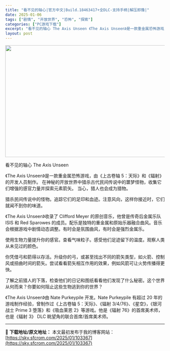 ```yaml
---
title: "看不见的轴心|官方中文|Build.18463417+全DLC-支持手柄|解压即撸|"
date: 2025-01-06
tags: ["剧情", "开放世界", "恐怖", "探索"]
categories: ["PC游戏下载"]
excerpt: "看不见的轴心 The Axis Unseen 《The Axis Unseen》是一款重金属恐怖游戏，由《上古卷轴 5：天际》和《辐射》的开发人员制作。 在神秘的开放世界中猎杀古代民间传说中的噩梦怪物，收集它们增强的感官力量并探索元素箭矢。 当心，猎人也会成为猎物。 猎杀民间传说中的怪物。追踪它们的&hellip;"
layout: post
---
```


<img class="aligncenter size-full wp-image-103384" src="https://sky.sfcrom.com/wp-content/uploads/2025/01/2025010612154547.webp" alt="" width="616" height="353" />

看不见的轴心 The Axis Unseen

《The Axis Unseen》是一款重金属恐怖游戏，由《上古卷轴 5：天际》和《辐射》的开发人员制作。 在神秘的开放世界中猎杀古代民间传说中的噩梦怪物，收集它们增强的感官力量并探索元素箭矢。 当心，猎人也会成为猎物。

猎杀民间传说中的怪物。追踪它们的足印和血迹。注意风向，这样你接近时，它们就闻不到你的味道。

《The Axis Unseen》收录了 Clifford Meyer 的原创音乐，他曾是传奇后金属乐队 ISIS 和 Red Sparowes 的成员。配乐是独特的重金属和原始乐器融合曲风。音乐会根据游戏中剧情动态调整。有时会是氛围曲风，有时会是强烈金属乐。

使用生物力量提升你的感官。查看气味粒子。感受他们足迹留下的温度。观察人类从未见过的颜色。

你凭借弓和箭得以存活。升级你的弓，或甚至找出不同的箭矢类型，如火箭、控制风或扭曲时间的箭矢。尝试看看箭矢相互作用的效果，例如风箭可让火势传播得更快。

了解之前猎人的下落，检查他们的日记和图纸看看他们发现了什么秘密。这个世界从何而来？你要如何阻止这些生物逃到你的世界？

《The Axis Unseen》由 Nate Purkeypile 开发。Nate Purkeypile 有超过 20 年的游戏制作经验，曾制作过《上古卷轴 5：天际》、《辐射 3/4/76》、《星空》，《银河战士 Prime 3 堕落》和《吸血莱恩 2》等游戏。他是《辐射 76》的首席美术师，也是《辐射 3》 DLC 眺望角的联合首席/首席美术师。

---
📖 **下载地址/原文地址：** 本文最初发布于我的博客网站：[https://sky.sfcrom.com/2025/01/103367](https://sky.sfcrom.com/2025/01/103367)
